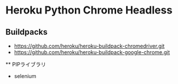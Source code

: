 # Heroku Python Chrome Headless


## Buildpacks
* https://github.com/heroku/heroku-buildpack-chromedriver.git
* https://github.com/heroku/heroku-buildpack-google-chrome.git

** PIPライブラリ
* selenium
